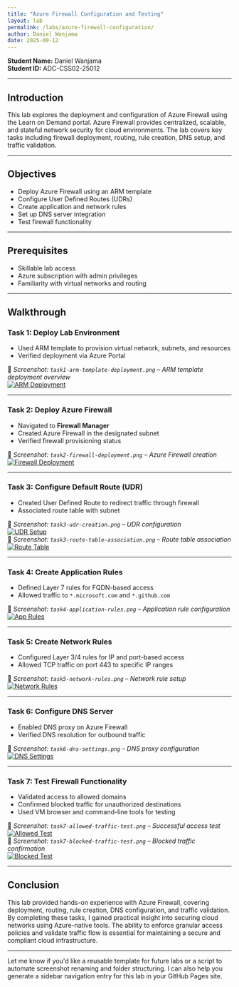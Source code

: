 ```yaml
---
title: "Azure Firewall Configuration and Testing"
layout: lab
permalink: /labs/azure-firewall-configuration/
author: Daniel Wanjama
date: 2025-09-12
---
```


**Student Name:** Daniel Wanjama  
**Student ID:** ADC-CSS02-25012  

---

## Introduction

This lab explores the deployment and configuration of Azure Firewall using the Learn on Demand portal. Azure Firewall provides centralized, scalable, and stateful network security for cloud environments. The lab covers key tasks including firewall deployment, routing, rule creation, DNS setup, and traffic validation.

---

## Objectives

- Deploy Azure Firewall using an ARM template  
- Configure User Defined Routes (UDRs)  
- Create application and network rules  
- Set up DNS server integration  
- Test firewall functionality  

---

## Prerequisites

- Skillable lab access  
- Azure subscription with admin privileges  
- Familiarity with virtual networks and routing  

---

## Walkthrough

### Task 1: Deploy Lab Environment

- Used ARM template to provision virtual network, subnets, and resources  
- Verified deployment via Azure Portal  

📸 *Screenshot: `task1-arm-template-deployment.png` – ARM template deployment overview*  
[![ARM Deployment](../../assets/images/labs/task1-arm-template-deployment.png)](../../assets/images/labs/task1-arm-template-deployment.png)

---

### Task 2: Deploy Azure Firewall

- Navigated to **Firewall Manager**  
- Created Azure Firewall in the designated subnet  
- Verified firewall provisioning status  

📸 *Screenshot: `task2-firewall-deployment.png` – Azure Firewall creation*  
[![Firewall Deployment](../../assets/images/labs/task2-firewall-deployment.png)](../../assets/images/labs/task2-firewall-deployment.png)

---

### Task 3: Configure Default Route (UDR)

- Created User Defined Route to redirect traffic through firewall  
- Associated route table with subnet  

📸 *Screenshot: `task3-udr-creation.png` – UDR configuration*  
[![UDR Setup](../../assets/images/labs/task3-udr-creation.png)](../../assets/images/labs/task3-udr-creation.png)  
📸 *Screenshot: `task3-route-table-association.png` – Route table association*  
[![Route Table](../../assets/images/labs/task3-route-table-association.png)](../../assets/images/labs/task3-route-table-association.png)

---

### Task 4: Create Application Rules

- Defined Layer 7 rules for FQDN-based access  
- Allowed traffic to `*.microsoft.com` and `*.github.com`  

📸 *Screenshot: `task4-application-rules.png` – Application rule configuration*  
[![App Rules](../../assets/images/labs/task4-application-rules.png)](../../assets/images/labs/task4-application-rules.png)

---

### Task 5: Create Network Rules

- Configured Layer 3/4 rules for IP and port-based access  
- Allowed TCP traffic on port 443 to specific IP ranges  

📸 *Screenshot: `task5-network-rules.png` – Network rule setup*  
[![Network Rules](../../assets/images/labs/task5-network-rules.png)](../../assets/images/labs/task5-network-rules.png)

---

### Task 6: Configure DNS Server

- Enabled DNS proxy on Azure Firewall  
- Verified DNS resolution for outbound traffic  

📸 *Screenshot: `task6-dns-settings.png` – DNS proxy configuration*  
[![DNS Settings](../../assets/images/labs/task6-dns-settings.png)](../../assets/images/labs/task6-dns-settings.png)

---

### Task 7: Test Firewall Functionality

- Validated access to allowed domains  
- Confirmed blocked traffic for unauthorized destinations  
- Used VM browser and command-line tools for testing  

📸 *Screenshot: `task7-allowed-traffic-test.png` – Successful access test*  
[![Allowed Test](../../assets/images/labs/task7-allowed-traffic-test.png)](../../assets/images/labs/task7-allowed-traffic-test.png)  
📸 *Screenshot: `task7-blocked-traffic-test.png` – Blocked traffic confirmation*  
[![Blocked Test](../../assets/images/labs/task7-blocked-traffic-test.png)](../../assets/images/labs/task7-blocked-traffic-test.png)

---

## Conclusion

This lab provided hands-on experience with Azure Firewall, covering deployment, routing, rule creation, DNS configuration, and traffic validation. By completing these tasks, I gained practical insight into securing cloud networks using Azure-native tools. The ability to enforce granular access policies and validate traffic flow is essential for maintaining a secure and compliant cloud infrastructure.

---

Let me know if you'd like a reusable template for future labs or a script to automate screenshot renaming and folder structuring. I can also help you generate a sidebar navigation entry for this lab in your GitHub Pages site.
